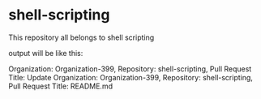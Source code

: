 # shell-scripting
This repository all belongs to shell scripting

output will be like this:

Organization: Organization-399, Repository: shell-scripting, Pull Request Title: Update
Organization: Organization-399, Repository: shell-scripting, Pull Request Title: README.md
